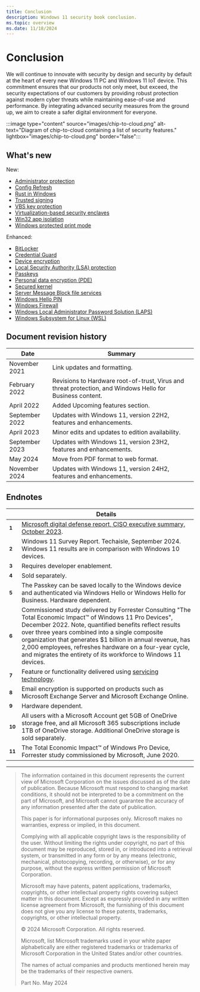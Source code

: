 ```yaml
---
title: Conclusion
description: Windows 11 security book conclusion.
ms.topic: overview
ms.date: 11/18/2024
---
```


# Conclusion

We will continue to innovate with security by design and security by default at the heart of every new Windows 11 PC and Windows 11 IoT device. This commitment ensures that our products not only meet, but exceed, the security expectations of our customers by providing robust protection against modern cyber threats while maintaining ease-of-use and performance. By integrating advanced security measures from the ground up, we aim to create a safer digital environment for everyone.

:::image type="content" source="images/chip-to-cloud.png" alt-text="Diagram of chip-to-cloud containing a list of security features." lightbox="images/chip-to-cloud.png" border="false":::

## What's new

New:

- [Administrator protection](application-security-application-and-driver-control.md#-administrator-protection)
- [Config Refresh](operating-system-security-system-security.md#-config-refresh)
- [Rust in Windows](operating-system-security-system-security.md#-rust-in-windows)
- [Trusted signing](application-security-application-and-driver-control.md#-trusted-signing)
- [VBS key protection](identity-protection-advanced-credential-protection.md#-vbs-key-protection)
- [Virtualization-based security enclaves](application-security-application-isolation.md#-virtualization-based-security-enclaves)
- [Win32 app isolation](application-security-application-isolation.md#-win32-app-isolation)
- [Windows protected print mode](operating-system-security-system-security.md#-windows-protected-print-mode)

Enhanced:

- [BitLocker](operating-system-security-encryption-and-data-protection.md#bitlocker)
- [Credential Guard](identity-protection-advanced-credential-protection.md#credential-guard)
- [Device encryption](operating-system-security-encryption-and-data-protection.md#device-encryption)
- [Local Security Authority (LSA) protection](identity-protection-advanced-credential-protection.md#local-security-authority-lsa-protection)
- [Passkeys](identity-protection-passwordless-sign-in.md#passkeys)
- [Personal data encryption (PDE)](operating-system-security-encryption-and-data-protection.md#personal-data-encryption-pde)
- [Secured kernel](hardware-security-silicon-assisted-security.md#secured-kernel)
- [Server Message Block file services](operating-system-security-network-security.md#server-message-block-file-services)
- [Windows Hello PIN](identity-protection-passwordless-sign-in.md#windows-hello-pin)
- [Windows Firewall](operating-system-security-network-security.md#windows-firewall)
- [Windows Local Administrator Password Solution (LAPS)](cloud-services-protect-your-work-information.md#windows-local-administrator-password-solution-laps)
- [Windows Subsystem for Linux (WSL)](application-security-application-isolation.md#windows-subsystem-for-linux-wsl)

## Document revision history

| Date | Summary |
|-|-|
|November 2021 |Link updates and formatting.|
|February 2022 |Revisions to Hardware root-of-trust, Virus and threat protection, and Windows Hello for Business content.|
|April 2022| Added Upcoming features section.|
|September 2022| Updates with Windows 11, version 22H2, features and enhancements.|
|April 2023| Minor edits and updates to edition availability.|
|September 2023| Updates with Windows 11, version 23H2, features and enhancements.|
|May 2024| Move from PDF format to web format.|
|November 2024| Updates with Windows 11, version 24H2, features and enhancements.|

## Endnotes

||Details|
|-|-|
|**<sup><a name="footnote1"></a>1</sup>**| [Microsoft digital defense report, CISO executive summary, October 2023](https://www.microsoft.com/security/security-insider/microsoft-digital-defense-report-2023).|
|**<sup><a name="footnote2"></a>2</sup>**| Windows 11 Survey Report. Techaisle, September 2024. Windows 11 results are in comparison with Windows 10 devices.|
|**<sup><a name="footnote3"></a>3</sup>**| Requires developer enablement.|
|**<sup><a name="footnote4"></a>4</sup>**| Sold separately.|
|**<sup><a name="footnote5"></a>5</sup>**| The Passkey can be saved locally to the Windows device and authenticated via Windows Hello or Windows Hello for Business. Hardware dependent.|
|**<sup><a name="footnote6"></a>6</sup>**| Commissioned study delivered by Forrester Consulting "The Total Economic Impact&trade; of Windows 11 Pro Devices", December 2022. Note, quantified benefits reflect results over three years combined into a single composite organization that generates $1 billion in annual revenue, has 2,000 employees, refreshes hardware on a four-year cycle, and migrates the entirety of its workforce to Windows 11 devices.|
|**<sup><a name="footnote7"></a>7</sup>**| Feature or functionality delivered using [servicing technology](https://support.microsoft.com/topic/b0aa0a27-ea9a-4365-9224-cb155e517f12).|
|**<sup><a name="footnote8"></a>8</sup>**| Email encryption is supported on products such as Microsoft Exchange Server and Microsoft Exchange Online.|
|**<sup><a name="footnote9"></a>9</sup>**| Hardware dependent.|
|**<sup><a name="footnote10"></a>10</sup>**|All users with a Microsoft Account get 5GB of OneDrive storage free, and all Microsoft 365 subscriptions include 1TB of OneDrive storage. Additional OneDrive storage is sold separately.|
|**<sup><a name="footnote11"></a>11</sup>**|The Total Economic Impact&trade; of Windows Pro Device, Forrester study commissioned by Microsoft, June 2020.|

---

> The information contained in this document represents the current view of Microsoft Corporation on the issues discussed as of the date of publication. Because Microsoft must respond to changing market conditions, it should not be interpreted to be a commitment on the part of Microsoft, and Microsoft cannot guarantee the accuracy of any information presented after the date of publication.
>
> This paper is for informational purposes only. Microsoft makes no warranties, express or implied, in this document.
>
> Complying with all applicable copyright laws is the responsibility of the user. Without limiting the rights under copyright, no part of this document may be reproduced, stored in, or introduced into a retrieval system, or transmitted in any form or by any means (electronic, mechanical, photocopying, recording, or otherwise), or for any purpose, without the express written permission of Microsoft Corporation.
>
> Microsoft may have patents, patent applications, trademarks, copyrights, or other intellectual property rights covering subject matter in this document. Except as expressly provided in any written license agreement from Microsoft, the furnishing of this document does not give you any license to these patents, trademarks, copyrights, or other intellectual property.
>
> &copy; 2024 Microsoft Corporation. All rights reserved.
>
> Microsoft, list Microsoft trademarks used in your white paper alphabetically are either registered trademarks or trademarks of Microsoft Corporation in the United States and/or other countries.
>
> The names of actual companies and products mentioned herein may be the trademarks of their respective owners.
>
> Part No. May 2024
